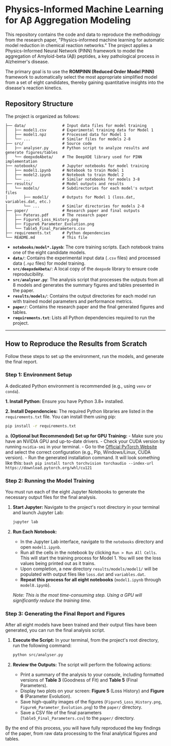 # Physics-Informed Machine Learning for Aβ Aggregation Modeling

This repository contains the code and data to reproduce the methodology from the research paper, "Physics-informed machine learning for automatic model reduction in chemical reaction networks." The project applies a Physics-Informed Neural Network (PINN) framework to model the aggregation of Amyloid-beta (Aβ) peptides, a key pathological process in Alzheimer's disease.

The primary goal is to use the **ROMPINN (Reduced Order Model PINN)** framework to automatically select the most appropriate simplified model from a set of eight candidates, thereby gaining quantitative insights into the disease's reaction kinetics.

## Repository Structure

The project is organized as follows:
```
├── data/                # Input data files for model training
│   ├── model1.csv       # Experimental training data for Model 1
│   ├── model1.npz       # Processed data for Model 1
│   └── ...              # Similar files for models 2-8
├── src/                 # Source code
│   ├── analyser.py      # Python script to analyze results and generate figures/tables
│   └── deepxdeAbeta/    # The DeepXDE library used for PINN implementation
├── notebooks/           # Jupyter notebooks for model training
│   ├── model1.ipynb     # Notebook to train Model 1
│   ├── model2.ipynb     # Notebook to train Model 2
│   └── ...              # Similar notebooks for models 3-8
├── results/             # Model outputs and results
│   └── models/          # Subdirectories for each model's output files
│       ├── model1/      # Outputs for Model 1 (loss.dat, variables.dat, etc.)
│       └── ...          # Similar directories for models 2-8
├── paper/               # Research paper and final outputs
│   ├── Pateras.pdf      # The research paper
│   ├── Figure5_Loss_History.png
│   ├── Figure6_Parameter_Evolution.png
│   └── Table5_Final_Parameters.csv
├── requirements.txt     # Python dependencies
└── README.md            # This file
```

-   **`notebooks/model*.ipynb`**: The core training scripts. Each notebook trains one of the eight candidate models.
-   **`data/`**: Contains the experimental input data (`.csv` files) and processed data (`.npz` files) for model training.
-   **`src/deepxdeAbeta/`**: A local copy of the `deepxde` library to ensure code reproducibility.
-   **`src/analyser.py`**: The analysis script that processes the outputs from all 8 models and generates the summary figures and tables presented in the paper.
-   **`results/models/`**: Contains the output directories for each model run with trained model parameters and performance metrics.
-   **`paper/`**: Contains the research paper and the final generated figures and tables.
-   **`requirements.txt`**: Lists all Python dependencies required to run the project.

---

## How to Reproduce the Results from Scratch

Follow these steps to set up the environment, run the models, and generate the final report.

### Step 1: Environment Setup

A dedicated Python environment is recommended (e.g., using `venv` or `conda`).

**1. Install Python:**
Ensure you have Python 3.8+ installed.

**2. Install Dependencies:**
The required Python libraries are listed in the `requirements.txt` file. You can install them using pip:

```bash
pip install -r requirements.txt
```

   a. **(Optional but Recommended) Set up for GPU Training:**
      - Make sure you have an NVIDIA GPU and up-to-date drivers.
      - Check your CUDA version by running `nvidia-smi` in your terminal.
      - Go to the [Official PyTorch Website](https://pytorch.org/get-started/locally/) and select the correct configuration (e.g., Pip, Windows/Linux, CUDA version).
      - Run the generated installation command. It will look something like this:
        ```bash
        pip install torch torchvision torchaudio --index-url https://download.pytorch.org/whl/cu121
        ```

### Step 2: Running the Model Training

You must run each of the eight Jupyter Notebooks to generate the necessary output files for the final analysis.

1.  **Start Jupyter:**
    Navigate to the project's root directory in your terminal and launch Jupyter Lab:
    ```bash
    jupyter lab
    ```

2.  **Run Each Notebook:**
    -   In the Jupyter Lab interface, navigate to the `notebooks` directory and open `model1.ipynb`.
    -   Run all the cells in the notebook by clicking `Run > Run All Cells`. This will start the training process for Model 1. You will see the loss values being printed out as it trains.
    -   Upon completion, a new directory `results/models/model1/` will be populated with output files like `loss.dat` and `variables.dat`.
    -   **Repeat this process for all eight notebooks** (`model1.ipynb` through `model8.ipynb`).

    *Note: This is the most time-consuming step. Using a GPU will significantly reduce the training time.*

### Step 3: Generating the Final Report and Figures

After all eight models have been trained and their output files have been generated, you can run the final analysis script.

1.  **Execute the Script:**
    In your terminal, from the project's root directory, run the following command:
    ```bash
    python src/analyser.py
    ```

2.  **Review the Outputs:**
    The script will perform the following actions:
    -   Print a summary of the analysis to your console, including formatted versions of **Table 3** (Goodness of Fit) and **Table 5** (Final Parameters).
    -   Display two plots on your screen: **Figure 5** (Loss History) and **Figure 6** (Parameter Evolution).
    -   Save high-quality images of the figures (`Figure5_Loss_History.png`, `Figure6_Parameter_Evolution.png`) to the `paper/` directory.
    -   Save a CSV file of the final parameters (`Table5_Final_Parameters.csv`) to the `paper/` directory.

By the end of this process, you will have fully reproduced the key findings of the paper, from raw data processing to the final analytical figures and tables.
